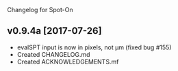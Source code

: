 Changelog for Spot-On

## v0.9.4a [2017-07-26]
- evalSPT input is now in pixels, not µm (fixed bug #155)
- Created CHANGELOG.md
- Created ACKNOWLEDGEMENTS.mf
